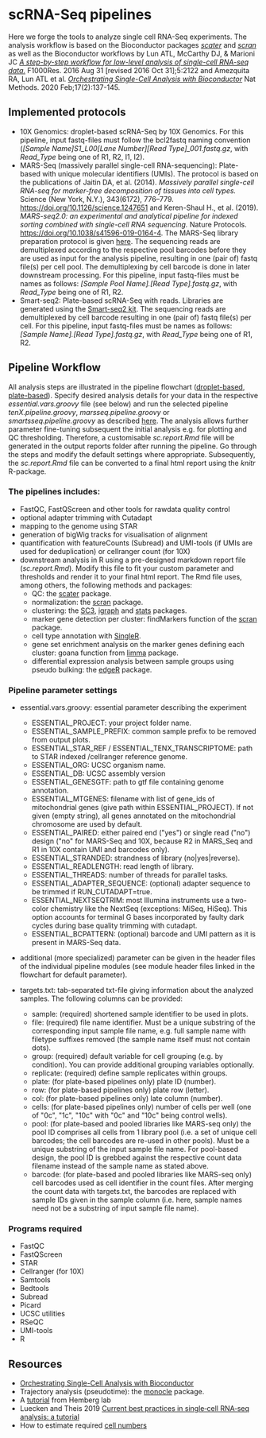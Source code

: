 # scRNA-Seq pipelines

Here we forge the tools to analyze single cell RNA-Seq experiments. The analysis workflow is based on the Bioconductor packages [*scater*](https://bioconductor.org/packages/devel/bioc/vignettes/scater/inst/doc/overview.html) and [*scran*](https://bioconductor.org/packages/devel/bioc/vignettes/scran/inst/doc/scran.html) as well as the Bioconductor workflows by Lun ATL, McCarthy DJ, & Marioni JC [*A step-by-step workflow for low-level analysis of single-cell RNA-seq data.*](http://doi.org/10.12688/f1000research.9501.1) F1000Res. 2016 Aug 31 [revised 2016 Oct 31];5:2122 and Amezquita RA, Lun ATL et al. [*Orchestrating Single-Cell Analysis with Bioconductor*](https://osca.bioconductor.org/index.html) Nat Methods. 2020 Feb;17(2):137-145.

## Implemented protocols
- 10X Genomics: droplet-based scRNA-Seq by 10X Genomics. For this pipeline, input fastq-files must follow the bcl2fastq naming convention (*[Sample Name]_S1_L00[Lane Number]_[Read Type]_001.fastq.gz*, with *Read_Type* being one of R1, R2, I1, I2).
- MARS-Seq (massively parallel single-cell RNA-sequencing): Plate-based with unique molecular identifiers (UMIs). The protocol is based on the publications of Jaitin DA, et al. (2014). *Massively parallel single-cell RNA-seq for marker-free decomposition of tissues into cell types.* Science (New York, N.Y.), 343(6172), 776–779. https://doi.org/10.1126/science.1247651 and Keren-Shaul H., et al. (2019). *MARS-seq2.0: an experimental and analytical pipeline for indexed sorting combined with single-cell RNA sequencing.* Nature Protocols. https://doi.org/10.1038/s41596-019-0164-4. The MARS-Seq library preparation protocol is given [here](https://github.com/imbforge/NGSpipe2go/blob/master/resources/MARS-Seq_protocol_Step-by-Step_MML.pdf). The sequencing reads are demultiplexed according to the respective pool barcodes before they are used as input for the analysis pipeline, resulting in one (pair of) fastq file(s) per cell pool. The demultiplexing by cell barcode is done in later downstream processing. For this pipeline, input fastq-files must be names as follows: *[Sample Pool Name].[Read Type].fastq.gz*, with *Read_Type* being one of R1, R2.
- Smart-seq2: Plate-based scRNA-Seq with reads. Libraries are generated using the [Smart-seq2 kit](http://www.nature.com/nmeth/journal/v10/n11/full/nmeth.2639.html). The sequencing reads are demultiplexed by cell barcode resulting in one (pair of) fastq file(s) per cell. For this pipeline, input fastq-files must be names as follows: *[Sample Name].[Read Type].fastq.gz*, with *Read_Type* being one of R1, R2.

## Pipeline Workflow
All analysis steps are illustrated in the pipeline flowchart ([droplet-based](https://viewer.diagrams.net/?highlight=0000ff&edit=_blank&layers=1&nav=1&title=NGSpipe2go_10X_scRNA-Seq.drawio#R7R1bc5s689d4pn2wh5ux%2FZikcS%2FTpj1JzrQ9LxkMsk2DgQB24vz6TyskrgJjGzBuviQzASGELqu976onX61ePnqau%2FzmGMjqSYLx0pM%2F9CRJVCSpB3%2BCsQ1LRiotWHimQSvFBXfmK6KFAi1dmwbyUxUDx7EC000X6o5tIz1IlWme5zynq80dK%2F1VV1ugXMGdrln50p%2BmESxpqahO4gefkLlY0k%2BPpVH4YKbpjwvPWdv0e7Zjo%2FDJSmPN0DH6S81wnhNF8nVPvvIcJwivVi9XyIJpZTMWvjcteBp12UN2UOWFT8KX%2BfJmHFib5e3s5tPd9OH1U58twEaz1nQuepJq4QYvDXMDs2uZC5s8UJ%2FW0NVLj0xDdIuvFvQ%2FeW3mZUtwl0hbrJRMRrBlc78MVha%2BEvEzS5sh6zKa0ivHcjxSSZ6SH1zFDzznMVokPImXc8cOKESJKvRb85fIoC2SdqK7uWlZiUYR%2BYkaZU%2FIGsqXurMydXwr4OuFpfk%2BvY7WUSDtB1pgOjBD%2FYkQDS%2B5KnShNsgL0EuiiK7SR%2BSsUOBtcRX6dDxUw1foZuqPKRQ%2BJ0BzRMuWCahUBJluCbodFlHbMVzgCwoafDDZ6Df%2F3P1cf1l%2FeP3v%2FvP99Le%2F%2Ba8vvmk4uVbhtwhOFp5mmHi1DwGfGqBFGgspaIlwagJaFIEDLSqreAy0vP4MPtwLv%2F77Mr299laicf9x%2B7k%2FFHOLhwyMb%2Bmt4wVLZ%2BHYmnUdlyZWACYmrvPVcVy6LH9QEGzpEmrrwMFFCaBAL2bwC14fDOnd78STDy%2B0ZXKzZTc2Hm%2FiJbj9nXwWv0bu4veMCyA7%2BFaHtYWVhsKpabHu5AEwBXCFK%2B87a09HJXuR7vFA8xYoKKtHK8LUlwKShyyMwzZpUsgDCvIqHre2TVRwHdMO%2FETLP6Aghk9lPEzDp6SkyVSm%2FnA8LquPL8IexOAZDaUSxH6%2F%2F%2F74Zzl%2BePp1H0jTh5ufojrrj88FYPNQdSgI1wqA3ElVGoG%2FHMDIIzENMGM13UTYUfpWDElHA7IilAJyrl%2Fp%2BvsC8r8%2B8r7P%2FgD3KwmEAPLIcAzBjO4C2ev7BAYvcAVRdV%2BKiTJUrtSKwm3lSupd5NpizD6rLZbwBIePIED2r4FrusgybTTAfIGz2SYYixmH2Qg7GHf9svBhAYOy38Tzp6yWie%2BTbWYG2gy%2FjTc1nQYQyNDctE3CoUrCuxk8eV%2FKgZ3duC1HM3yCRXwXbw7AI1gsg4GCEOYYawsLln%2FB%2BJDvY0xtakDLNCxussH1YdjmHHMgBJtrGIMg76AB1wCDL0hfBzDfCRgs6AlgRlzhkTH3AYj6F4AepenCDDCGG3iWO7AxiZGm5mo2dzAWx5c3H%2B%2BgbWnh4Js%2BbG3LmQGu1Hwy8Cn7Mu7F1Ndvby589IQv%2BQhC2iX5yAmCQDkJvkzSACuvcjh5xrQnOXlR2Z%2BTx7cJirKHKKhwBMEM74RFHBcusQjkYmEI5iNkhRjfMmYFkU5F4c5gGftRfVrF3CxKnElkZUdyI30pzSWM0g0487mPgty67MfC8kX04Sl5WHb9O8XP7hK6UvxqzL4WcKx53vdwHlaUqkpRdTOxBfvxUPZu5rwAajbtRYicZ45nIK%2BPi%2FENmSIG%2BAR1CxjKh9GTpPYSHoNOTIHfqIarGUbUtlRG6TTYTx6ap3rXAlonC%2BgPgheOrin9kNEhraWuG2gDavI9ey7oVFkUF2LA7wfe2ta1AO9VzgoIib%2FiYfKpPmMa86BVDDdZhgCt0iPAUO27mk4AJ9GgkKsVgVeillQMY8HMMba5whwbGxisxNdWrhXxIFyGN66cf52VmNn2MCoGZmxuplgts1LzUJjvcskg5madQwhbE2zMKLY8DsA0bn0Doc0JoH5b2CtkB80PwUOuZcI2rG8YiSaBwAO6DpYmiGup%2BWpuTIPBoL7RaDYQQydYAkAJhhZoZQOo%2BD3ukKCQhw4IZiUoLSlplLNOUimTD5wmXiHrgpo4AuCNLpnBw0Jz%2BIyDa80tohGeEyVwkkt6XpoBusMYEVp89jQ36tdx8oKUUXzl5QVJ4MkLjEdtQ16QTqpbPTe%2BlC3p2fClLpd1WOHuYxxGuAPBjVnRsLxPdhA8UxPPMNAHfbqrLgh%2FYIeajGJlYVjwI1Z38RQgOdUfF%2Bu42bJlrtZBQw3RAzwc87nnywTXdiIeOlItDTaa58fK00xfi6p1jK%2FeOZpGOewcHDUDNRmy63rOBrNyGTUhbzeU0uDLSKt4g18cLJGGZUkmGhZ%2BMnwDhsnVRArvHDcYvK%2FaB95M7qTgUjkFP5ZWU2HmK3m9NsN9mnor4qgi9T7Ay%2BNw6s20bSdT97EPdlbfp6SXsQF9H9e6Kspvj6%2Bqy4OisguF2hEuK%2BJhppiU%2F3NFUHIVBudpjVFfAD3UHTy3DkCVM4cOa8%2Bk28S21JgpJjK%2FQVWwAOEHTzqjKxWML%2BXWFx7iyaD6NOaW1QIET3zDaMNCGuJrwPRDIePSouRRvahycJTajF2H67QlTkrxCbJmznMLqEQqxyXN4QSlIk4YCnXjhAO9UdK2QkU9yrukGoxEs%2Fm2YaRpj6ahmFlbOWNFrM2jKf0deTSqFYa4fEuHzJQ74KiIb5FPxrdUxVFKV1w%2FszhKSsLXbnhUhs3Do3g2zsp16hmrg1JbLHButVTVU%2F%2FMl%2B7qUVvKxotjPt7IfbU72GNfItTCYsmTTuz7kZzZ92m6srt%2BzS7fd5uL54%2FinfPw%2FXLy%2FV%2F55cdy9djvkPj899KhUSfg8Vg6NBwfRYcqC%2FfwiqfZC%2BQ96BjSgspi%2Fi0WqIny2HXBm4I5iJJGSEELEn5CA69nxrGHwK8kVrFJgb9mx81J2tVfObGAz59bynknVLmi8AsmGFaufwdLJ8S2tAxyBOtcYrapcS6tOYHZzBrLV6ZhENyZWZi45JZOh9wrCLAjMZbEpB%2FiNbrdcbeGl%2FgPT%2BEVUOMh7uYVvhfje%2FwH1b3gyrFx05pJVhhh4H1GftDLxwTWAAvyGD6eVvfkgIGr2JeVvYGhGtP0RllctSqVql2jc1SsLes3J9R2ty2RuOZTi6JwgHH9%2Bzpw10CnIISe2v4yVAo%2FfNLL6NLprOmRJdKJhmES6oSH46X6XcXieLwLUBK9sBDkqbYyLYD3T8jaIGi114av0IiRpBIdNBcrHUCiKsL5qGNwLuRA3UP%2B2gr8bgJ7yCLGIA5mdhMwtLXthV6E%2BN96ZUIijTBAijCJBuob69DlENcuDwZr1ZnhzW9JlQUl7NySk6a25LjzW9JyFh3dj7hnfbYXdceyMHsOvkSU9CBNh%2F3IKFS3ALwBYB7KLdIXPtcrnZLrPZWukDGzO7neyckUu6X97gzqyXO9HgJRsqPYp11HUspTTKMpmfpL094%2B%2BLpnaz56eggfYOn%2BAaoS9dAgLBvcrox897OPC10ss%2B6KnR4xqYIfDJbIcpHnD265I%2BdWO5VXbQMDPX%2BH2x94bBgZR0gAUIXnrHqpXAuE%2BA8SPY78XL85hjkHXEqAW6AhWJRF19d%2BAE2p2goIvD3zQ%2F4y9qEFjiLU6AZ44f0lRlJ%2BiIMlwUbIQMkdw4sS6gST0RYXPRlXYzxEqQbOg5%2F%2F6viQlz%2FrlcvqUzVoa96aUWor%2BuE4r1WjVqWGnBby1kaWDI15GQyredfUaOgx7Tny0AvGlCaJW6xq5zEAG6xCbAP6bIITmNd96OdJvDstc%2BZpFJCbtvtEVh8fz1t1S4%2FSlmtns66csnRaS8%2Fj03PwbK5WIpK%2BqobwQ5n1L%2FujcxF8DvUMT2GcPaSnplGLqqZpUc5xL0SCOdSSx1FKOgWoNGrGA3CUAWfW4cJ%2BZT2Zj%2FMYrIww%2FfUM1JcSZkGDrYv8gzAmUZiS3EQkLAkjLuCoti5qGU9mxrIHzhz%2BFThTEU6LM7naIulsPMu6EKasVLWtyh3xAGKgxLSTNMVyoQdQpr6qtIPnEh5A2mLhVUZzUBktwiQSYY4Sn%2FGCWPIEZpOM7uP1N9h2kJ6lFZzH9wmCzu6B9NSzRHpZl6AhQzAnQnp83%2Bc3mJuhLml1VBEDjpvhPffm9MS01Duc7OD0MvWVSTsYcKatrkDfRA5sqIj9dMxPEdQ3Mxc%2FzUWbEY24uzrt7h4obXSWKC3Lxw3VDsq%2Bfz1G667smw6EH4oHy75yqqG2ZF%2FW4a7Jvgtko0vH2GK0KFVGidTZh%2BEmYAY3ROqF1uCDyF6A9aFNwRc%2BDRm7cKeq48qh0PsbcKUy7qBHOGNNOmNzz7v7BJ6mP3bU5B5yGzBk2knq6rMxfUi74IcHA3Xeu60GaM%2Fa4BQOZ9CY8w9XsulQdFf3tTnjyvGFdbMSR7kMsW4fhL4az0p3i4jaRQdq%2BxHZzgpVo9ynx2uhY00YG7SgPcdLGg2H74gzxzLY2sucOUE%2Bsgjmbftr5Dww4mxl1PnCckIHaEDbJNvqrux2ByUtqzEHWQ1oGqonsPRIrOopIdSApvlbOB%2BTlpu4ZtOLRUjk7aYX49tDytMBtRozFhHNHRQ0fQCW2CIFnXDsIXyn5G553U6KY806f%2BBAbByOfEcJJJXLCm8tA344JemAOPzvHYZxvGxhgELoyZhxwWXuiY%2BYlHvv43tM20ly0Sg2KjQzaQTYePnmQi8lDb%2B19U2fzDNy%2FeNzjh%2BTPLxsxv7fsePTrZ9D9vSJmrZwjMR8nLY45pD28eh4bMzVXb%2FNiBWRnVx0ZuJn1O%2BTqM8%2B21UiVrTnzBEMHVKfkWSgvUT86qvpush4X9azVmRFW1uFWVQwDduATEgOTwx1e65mhkQTURamqt99u%2F1H4sOd%2BPBVEMSHW%2FEB%2FxuQ2R4sXktpQWfHIHHHsLvHZ61VzYjrHAeSlqV1ll6sw%2FYCSIGUCofpEMKbaasY3b0Jq0DaiVmeVEyE01xIsHIuDFaRWWDUpl2AubCdIINOLV6eo9F%2BXp4jevR8497sEC15S%2BMrq1r06WoBVxLqsQk%2FgjHPo%2BE82704MhEG1J5fJ4v8hLFUt%2BpPkvBxPlb9rFPnSMlr0Nu06n8SvsyXN%2BPA2ixvZzef7qYPr5%2F6xUb9HHQdd%2BLzV7QALjiG3oKjpmeF9IwmlUssEjcBHJCxTFEuD11h3jkeVKRRei2kLo1JOLwa9%2BTmOkJQuUCQP7YlfSR6L5EvCNqah5yJReSvCgaYw3ZjHTM9Tm9BzhnZ0XHYqeR644Zm%2BhgjtJrliRPKYTbDcSGZa57olAocTwSkxwt2ct73QIZ3HzVhA8AlslDhXdCl7H%2BgYjXoatM%2BWgreb9c8yp2WM7SbUTX9dOdxwm%2FNRFY6GW%2FW4NPZjp3QElUDiZmoae%2F2IccvmHlTpiiM1BCFOWUWTjM0YkydjG6vk05xb0BjlwVOPv%2FDg061IejcNyElcL591jMCoiFNKjE4VGmF38jnAC%2BknvROj80R5LW1T2IuKJjnczXlYLmIech1SOX36EMYHEQUQCh0bTTY4fI83wziilFO%2BnN9LIX34yV6uif4G2e3ML90PPMVj0%2BLvh%2FxGHI9myQnJCj5TSKNJ%2FlN0pha%2B6%2BPecsrtZP5sRbluoWkmvv3xPpyb36%2Bnt3dvThbZ%2Fvl9%2Fd%2F%2B1W13EyFcOpI3sxpOaP0KVk767Owzaa13DQHLlFIfIWsvZXDeR13S9bDf4RPkIS%2FAga%2FhBcbLWTsQgsq75Xpgyyi2chZwz0dHdGq%2BYOw3kDiasCLge7sFODZsLbRiVO5cE92OvFpF3shRHzzg2SBI1rsmo97OhwlcgKCylBn%2Bx5Z3IXP68bOc%2BHF9MJLDdl8q658qW24%2FaXnuk6e1LDf3NKfeOW5U30yL8yyXldSkK89a3sJsbowvl3UMoaO8C4Iw3nlD%2F3JnjNfnbwqIzlzdpQy5nh9yXn6Ko9qsEDwcwQJp91ajR8exR115YjY2o%2BEPmqxupTFrsOnWh635B05XHmYSWM8lpLgs7O%2BpNZ7uDJXM9Ghw74bCWioCkh8zCp1ApCy%2BgF5V2awbP2hdAwgVc%2BNuA40Q3ODynoEVoIlZZuVeWjlbEAbSpoi2lka%2FgYZc5Kq0ORbvTY0DGFCMZ2OkqtJKAa3djUJDrwRwPoPYfMsPM0wcdNMo9uT5EvyWw9XlPW6k0%2Bcd6x0M3fYNz7AMseqq87xUeeEt%2Bcmn06eI0siEwJO5yjP82%2FJzHJiFgjavox8VBJ4YEp%2BuAQ2e%2FZuio1LS19JcxFu9FqF316BbSmLjWgxRoCmTqn9gp5HQyj%2FUjMIFAhpMa8mz9DJKEMteQ6LI461SGZTXvviMvpd6Ly0h%2BsheWttZUusyBD6T9bqSBKwW04YOQ5%2B6z56WiNbD0PuaN46KzyMqGT3W7nIr7jkHnAJae%2BqlzgV%2FaqXPBKdxqWnj8MkEI6v%2FCBt1y37Wm6E2QHq4ZrQMdHv%2FnMVIjmMz0l3DhzqjeOt8OdftVSUYnT%2Bh0D8r6o19dmAWMd5PBM0cN%2F4s%2FaDVZhAmoT642HOYXuG07jRPBPcbkgIp2nr1iAesr7ViduYu9R89L5iPz6QiFUBveBJ9FhfaPKBH1cX4ToG%2Fbub66iP%2F367%2BBHPeqWvXFlrn819aFwyw%2FFv4%2B7761nfddy1xTIF7TOP25D0PUZZF%2BMEcWx2wi5UbPbCtgE5oZ3d2xuGPrAM4SbxBccT7yHfZzAQpW0gaw8eDX2S4InQatoTQPvuvh3AhXnEkfVByNCcvyZgYDLMClEVM%2BbJdYQMcPW6HZLVD1QdNZUMvOnUuYqSVs2ok4wyt3rq3LT2uK3UuazDXUud%2B21tBSamtJVj7NYrjLIJyYwINGoznfgKOvykc4X%2FYmPM2bkRZCV6dcxhik%2BdSVw8qR9Bh3OIcmeLYrDu5nAp63U3M4j%2BSEZy2XNzsfZyjGiHNDjtnscbzgg8gHqD8DbO2plNvcCtxCbsZMfKnmjKMH%2BvrUBkK5wvTo3CyTrVicws0DETkE7OLy4cWOZpByAg8kMvKAiFLaCNjvdoOUQ9ssJi2YIIlon%2B8gSs4mYPKMBSIaEC%2Fh7ffVdfB%2FFEaJg9ApROe8DOkrbWXiq2DDg3EtGMJeZe7HYv%2BLs%2FAlCIJWCkY8LspVVgjg7icWIBK43rfaSk4D2N0xJHYdnR1oteDI%2FZTmUsfkf0CI8IAUzGE%2BNj1gIzc%2F77wY7utQrbDcb8Gp7j3jOWQyjgXetgWKUUvzqUeVGuvFxMzOhef65AnhI3M5O1RQaX8k5vJjIY32K6ESSrYwBbfnMMEECv%2Fwc%3D),  [plate-based](https://viewer.diagrams.net/?highlight=0000ff&edit=_blank&layers=1&nav=1&title=NGSpipe2go_plate-based_scRNA-Seq#R7R1Zc5s699d4pn2wh8XG9mOS1l2mTXOTdHp7XzoYZJuGLYCTuL%2F%2B05HELjC22dx8Se4tCCG0HJ39HA3kK%2Bvlg6e6m6%2BOjsyBJOgvA%2FndQJLEsSQN4E%2FQd7RkqrCCtWforFJccGf8QaxQYKVbQ0d%2BqmLgOGZguOlCzbFtpAWpMtXznOd0tZVjpr%2FqqmuUK7jTVDNf%2BsPQgw0rFZV5%2FOAjMtYb9umZNKUPlqr2sPacrc2%2BZzs2ok8sNWyGjdHfqLrznCiS3w%2FkK89xAnplvVwhE6Y1nDH63qLgadRlD9lBlRc%2BCp9Xm%2BtZYD5tbpfXH%2B8Wv%2F58HIYL8KSaWzYXA0kxcYOXuvEEs2saa5s8UB630NVLj0xDdIuv1uxf8trSy5bgLpG2wlIyGcEunPtNYJn4SsTPTHWJzMtoSq8c0%2FFIJXlBfnAVP%2FCch2iR8CRerhw7YBAlKtBv1d8gnbVI2onuVoZpJhpF5CdqNHxC1lC%2B1BzL0PCtgK%2FXpur77DpaR4G0H6iB4cAMDedCNLzkqrCFekJegF4SRWyVPiDHQoG3w1XY09lEoa%2BwzTScMSh8ToDmlJVtElA5FmS2Jdh2WEdtx3CBLxho8MHkSbv%2B5%2B7H9vP23Z%2F%2F7j%2FdL376T%2F8NxVcNJ%2B8V%2BC2Ck7Wn6gZe7WPApwZokWZCCloinJqAlrHAgRYlrHgKtPz5Eby7F%2F797%2FPi9r1nifr9h92n4UTMLR7SMb5lt44XbJy1Y6vm%2B7g0sQIwMXGdL47jsmX5jYJgx5ZQ3QYOLkoABXoxgn%2Fh9dGE3f1MPHn3wlomN7vwxsbjTbwEtz%2BTz%2BLXyF38nn4BZAffarC2sNJQuDDMsDt5AEwBXOHK%2B87W01DJXmR7PFC9NQrK6rGKMPWlgOQhE%2BOwpzQp5AEFeRWPW90lKriOYQd%2BouUbKIjhczybpOFTGqfJVKb%2BZDYrq48vaA9i8IyGUgliv91%2Fe%2Fi9mf16%2FPc%2BkBa%2Frn%2BIynI4OxeAzUNV84A0ntUNSCfRInkPJYoXMSQ9gPmHPlmGC1xBVNyXYroElSu1Mua2ciUNLi4t1bBhUQwXmQamBrjwMknm6Df20cPKPSkdj%2B%2BqdrZMBVLgoVWq1U0QALd9AasjLdZGgKnsyDPdkY2hQ1oY1nLlYEjBl9cf7mBo0trBN0P839J0lrCWqh8gPIxFOHCMFha%2Bdnt94aNHuLRUL8CXo%2FD5CNNv52mX73xBzeRcLTjsg9rSQHX0BALQKeMUNMYTxIV4bw8Db2traoDRCmdBhcRf8ZihA5w1LwC7LNPVxU4qbaUjWMVL6FcC1eKKPYPKCiNqFCjrhz4%2BBq4Fjw8JvTMCdYnfTmBySdDRyrANIvNJwpslPHlbKtOc3bhNR9V9Qs59F2mEoEsCGSioNRx9awJonf%2F4EN4OdmCowHGoth4NbgjDNlaYpyd8lYrZFsAURwy4Bhh8Qdo2gPlOwGBBT4rl5QbETIUjZYYCZVLKFMc1SJl8tpTDB2amAMvaLlxiWdzFUjkMnvLkIQM9Cwsi5d6YO12ljGjlORRzUyZxZiwsO0wsy8lRQyktd03TDTirlQ%2BEJbMIh8lSfF3RpEthKrz%2BmRKs9kn%2Fg6TsH6sCCqT%2FOoUwUaoqzrckhH33kfdt%2BRu07BhVgqKtmpC1dF4Aoxn2muK0pePpyBviYmANCKfAAJ9gPAFD%2BSR6klSjXxBWQkZj%2BI1quKquR21LPWQY6QL6o%2BCFo%2FRMP%2BwZY1jQ80aZQQ6xDHmtPGgVw02WjiIrPQIM1VgW0gjgJBoUcrUi8ErUkophLFg6%2Bi5XmOP%2BAj0SaFXLNSPSzeUT48r518MSI9seRsXAw6yMFIdiVGoeCvNdLhnEyqhzCLQ1wcb8VeVxVPzqwSMD3OPWNzTWnACa4bVtITvoYlAeck0Dtmp9A0s0CUwAoPRgQ3RdqRlsc5SuWesIWXPCp3cg3tlba4m8t12MC6wLtY%2BKNCq8MTEr1dGwNMesf1i40a1ld7xghNjUNzYBi58LkfwPLoU3GqZ1Hsye8Axf6mSMrlPn8mlUmqCNsh339eL2bniHHkuHV89glqqnOXqNuIONJ2q31dGMRqP6RqLaIEo4wQbIsaCrgdoUtEEhj5kifClhCJPqjXLBU0pIRExSTQihIKdj2mVeME%2BFACTLy9BvwUQr%2BIyDa61MYthdEVtuUsZ83hgBusP8JLT47Klu1K%2FTVCtSSlAXp3nViiTwFAXy5GDpDt8mBLwDpHqpUxPpuUn14ZKejVTvcgUvC3cfc3dEthLcWJCn5UOyg%2BCZkniGgT4Ysl11QaQrm6pPi%2FyAwoKbWMfO07ouK2EdN1u2ydU6aqgUPcDDGV%2F3cJmQeTvSQET67NGT6vmFBquiaj3TSuwdTaP6iRwcNQM1WX7Wc54MwjkkbRO83VBKg0kPiCnjGr842iBVxy8zxVrhJ%2BkbMEyu%2BUN447jB6HCuMzGTeym4VE7BT6XVTBX0hbxem%2F9dmnqPxWk16i0e4ax5PPXmOc20aiwJP9hba8k4vYwNWEu4nmei%2FPr4qrocISt7Qio94bIiHmaBSfk%2FVwQlV2FwHrcY9QU7oukIlQDOCjqsPpNuE4M2dBYT0ocBM%2F%2FWxm9ENn%2Boiv%2B%2Fwg8etZCu7EfrdKEK0ToP8WRQfRpzy0oBgicu3qxhIQ3xNWD6iZDxTB3nUb2ocHCUcrgJvAqm5%2Fpei%2FNSfILMpfPcAiqRynFJczhhXBEnTIS6ccKR3tFpt4qxImSg4jRvZy6MRLP5umGk5qXPe7KLmbWVMz4YFEjZW%2FGinwpD8nRaKwxx%2BZYeOXnsgaMivkXujG%2BpiqPGfYngyOIoKQlf%2B%2BFxPGkeHsWziTmqNYSjMii1xQLnVktRPOX3auNaD%2BpG1l8c4%2BFaHir9wR6HEqEWFkue92LfT%2BXMvk%2FTlf31a47cunu6eP4g3jm%2Fvl3Ov32XX2421sOwR%2BLz30uHpr2Ax1Pp0GR2Eh2qLNzf3V%2FcVhbtb7EQTRTGrgv%2BZ20I8XGcEl75A6T4cWJpmpTia3Zcn4tpqOlYaufPLWOnE%2FpZYgoB3wFcfBObSDLIDqxtiYlmxra0JgQmMmv8tgxdJ7gwsyZxyS2bCXlQEPdOUh8QEz3FU2z74m5NLvEfnr0roK4T3M0rfC%2FG9%2FgPqnvBlWPjplWDLC7CkPqM%2FGCQD9WvAQzkGXw8rb7JwQFXUS%2BPD4aDakzQK2VZlapUp3YNzWlhx0pui1a3DZL4HmYhFI4wln%2FbBu4W6A5ktmG2vAzVwQ8ftTKa0511PLIsOtEwDEKK8HC8VL%2BrWBBPd%2BlJopcwM8hCtQwT4P0jMp8QtDpow%2FdnGlKjEp0yFysdQZ0qwvm0Z3Au5EDdQ%2F7WDPx%2BAruGEXQSxMFsbgCGNncD6i%2BN%2F9laBuS3olGWhAHU0VDfUudqXLs8orRV54RXvyWVMERr75acN7UlZ73fkqaz7ul%2BxD0bhntRc0wTc%2BbgG8RID1I12I8hheoXgDcAzBO5RfrC53qlLrnernR%2FITO7l%2Budd6aoLe13b1BPnuv1EIiSPcU%2B7TqGMp5iEU3Jwt8Y9u6Xr3m26qPHX%2FQBlu5%2FBSToYuFrI1o2urX0fPezjwtdJrPuh70eMamCH4w2yHSR549uuSPnVuvKS7aBgZ6%2FA%2B0NHhtGxhESAFThOdYglbCFEP9RoseR3%2BpXRzdWgEsJcAssIJWx6NrWD6ApRbWAwNtLn%2FKXsU8scBQ0b0iAF97fYCTlUxwsCTZCOkruGF7UTy%2BYjLa46PmsGuMhSjVwHvy0lKeHsPzeWm5Yn6lBW%2FO%2BjDJOsg%2FH6SYbtRI15ISQtx6GOUpDr4FJNW%2BZGg03hr1CHnrBmNIgMdtVbTg6YAOLYhvQZxOcEHrRU79N4q1pGktPZYDcUyPPuC1XzWZdM2WpWyPPw%2BNz8GxYloikL4ou3IyXw8vh9FwEn2M9vVMY5wDpqWnUoihpWpRzxKNIMIda8jhqnM7MLU2b8eibZsA57HBhv7Keyad5AFZGmP52CepLCbOgwc5F%2FlEYkyhMSYIzEmaEERdwVDsXtYwnM2M5AGdO%2FgqcORZ66M4eGl%2F7byM9NpV4rVqmyrbV2l2gT9IJSmfjD9iH4PLKqyz3xG8rRBihDpqdb1Hot5Wpr4xbpWa%2FqAXvQAcu8hLx4AJjAiSyio0MsbWvBYKWzENNB3QAJVPOkpJlXbwmIT7piJLxHdRfYQKNulQQ04oIb9aMQHEw%2By6mVRmT%2BR72PVN%2FPG8H4S1V6wqUiORwrIroTsMYheTcWhrrH8a6zbBT3F2NdfcAlDY9S5SWZc4nSrfMORellYea%2Fp83556ikkRi3FltizWvjCYudP3710%2BXNKvZPd6tAoSvP6Y9QXhYI3kMhaoT4whuaBBaTeI8acxoc0vmBz5AIswJZNNtTvWnt2KpU1L61It2WS08PMzlsREFDun%2FAUhq1j6SypxxtprA7yB%2FnBl%2BtiS%2Fg6wfOH6ikB%2FYyPD9APbNpK68KhmmTpp1y9RxVbp%2FPU%2FXX5VuOl%2FLRDxapSunwawllW7Y4b6pdNfIRpeOvsOMoVSZKfRCGZgxkxhfPxG0Da3BB5G9BqN6m%2Fpc%2BDQklsSdqo6IJ8KgdUTcALc4nnXLLfKVfH%2B9%2FatWdrFysHA%2FlXyK3E8lH%2BbSDtPvYegjudypX1vo3c9SLuU4Wd81jSBoK5IzwYCG4zqA6ewgnjPDJpbxmkX8aTEP2gDTqQjdMp2lWq7e%2BOTmwwECT9UeeuqSSxVXMGTWSaalfzJ8SLPm0%2FO8ex%2F9UgO0Z330xhwlU2PBAVzdR4%2ByOfSfRZhVZhHq5hBOCikIu30U%2Bmo8C%2FUtAh9AWwNi%2FgHZjoWqsQnd4zXKoJDkE3gF8JZ4ISbIdWoQWT%2F9FVKDrZc515J8Yx2s2nbnzjlox8mJmW%2B26dD4SJ8MEWB6TzLro3IU15hyuA6eREoh6alY1ZFaqAFL83dwPltFbuKazSYc4ZDXm02YL2P3yCQT0cyDTDJiiwR0znGk4ccs9isob16ciqL3pzPG3jZRaBmBpHJR4bUdF0inJJ0vA%2F%2FzBsM4XjbqWkRtZpkIvTB66QGTcjgGK7zHtJ2cJRClTqAWNZUAGy%2B9NFVsqPitnW%2F4ZJ6R659%2BxFBTJ1P9v2Onn650DoclzcMsCxE7lE%2FjJM44pH02PR0bc22ArzOgXQyPeT4z6TPqdyfas092lYB29Tlz4lqPtGehZ0aU3uaP4bpIf1vWs1ZkRVu1qPstpmFPIBOCEo%2Bp9lzVoEQTMRamalhui%2F2nJ%2FqKo1txRL1H1n%2F63U%2FpiH6etbo0I4hznIxblsPDPME9NgRAXtNUHHyPUNlStWJE9irU%2FenoRXleMQNmc7mAOo3uqkPfP21T4R8aJztInVmLT8B0ephPwHQ2y4BYQ4E%2FkCblliVWqeoXwFYL%2BA2qoSacBsY8D7rzbA%2FilCQwoBZjfljKFxhLdV%2BAeRI%2BzsfvKWuun47zuvE2zfUfhc%2BrzfUsMJ82t8vrj3eLX38%2BDout9TnoAkLAJXRZxdWYR8%2B%2BoDXwtzH00uZy9GxZSM9YNunEInEzPyddM1hRLgF1YcJpHlSkUXotpC6NSTi82lgs0f%2BfQum4QJA%2Ff3EJm3uQOHYzShQKba0oZ2ISyaqCaeW43VjHTM%2FSWzDcWckdOObMdJjTsvaZPsW6rGR54oTaN5zhuJDMNU9gSmWMSmSiihesc973SIb3EAVgA8AlhjmC9kHX%2BPCT0atBV5uWz1Lwfr2GT%2B60nKFFjCngF9S2U7IdX5vxq3QyXq0pp7cd69DGVAOJmSvp%2BJ8JJ3IidJNMURipIQrTZfp9g5onFk5Gt9dLb7dXoLHLAief%2F%2BFBp9IQdB6aiR4432HYMwKilCaVmBmqtMJv5FOAF1JLup3H5gjy2tYnUWkMzPNJWnOwXMQ85Dqk8Hv0joZPEgUQok6LOhzxALSb53VBnCzKSX%2Buj6XwfrpEz%2FYEf%2BPsF%2BY3jmf8weNTo%2B9HPIZczybJCQnj%2FCaRZvP8JmlMrf3XRwXnldrJxLjrct1CUs39c25%2Bvjc%2BvV%2Fe3b04O2f3%2Bee378OqWu5QhdB1tpfMsZfT9HG3e%2BuHqT2a1nKzwy%2BIQuILHNdROeWL4%2B7IevgP8Aly0gdN0xDxCawwZBdaUHlbhg%2ByiGojZwv3bHREq%2BaPaL2RxNWAFwPd2SnAs4G%2F045zOHKPaO34mLuDECK%2BuSHpn4kWu%2BZzW49HiZxInzLU2b6vFXfh87qx81x4Mb3wUkM236orX2obbn%2FpuU6RHadtbWrpO1557lR35l9Z1utKCvKtZ%2B4uIQgXxrePWsbQQe8CGqcrvxvOD5z56uR1PJUzh8aOOVmIJDlPX%2BVpDRYIfh5Jodut1fipsWVJ0fbLBJ0lNuZ2u0%2BJjXt8PP1pS97MASUHOztNMueXzKQk%2BOytLyknnU5fTTMx6Q84NhKqUBWQ%2BJhV6gUgZfUD8r7ssdn6E%2BkUQKqsT7jaBqquukFlPUJYkszT6CHLeQJtKGmKaGdZYBvLsBM13Hp2R5p0VmOj5GoSisGtXU3C%2FrQ6l%2BS3Hq4o63Un9zE3bbiZe%2BwbH2CZw%2Bqrc3zUOeH1ucmns%2BLIkhgKAd05yvP8WzKznJgFgrYvIx%2BVBB5YkB8ugU1Ot5Jl49LSVyY313sFfgcFtqUsNmLFGAEaGqP2a3YQJaH8G1UnUCCkxbyaPEPn0wy15DksTjnWIjmc8toXN6Tfhc5LB7gekre2ZrbEjAyh%2F2StjuTkJdOhMeHgt%2B6jxy2yNRpMxzJ7mvQU0pLdb%2BYiv%2BKSe8AlpL0rgn9cN7pJHJtBI851NNS3rmloLA0XhnB85Qdpu27Z13IjzA5Qo2vCxsS%2B%2B88VRXIYn5PuHDnUa8ez8Of%2FqKn4w%2BjgP4H4X1Vr6pMOUYyreCZYSL7%2Be%2BsH5HxCFsSPh7mC7Umn8Un1DHC7IcGZhq2Zo3jI2k4jbmPuRvXR24r9eEdiUQX0gifRC%2FvC0grcXF3QdQyGd9fvoz5%2B%2F3pxE896pa9cmVs%2FnHtqXDLo%2BHdx9%2F3tcug67tYMcwAdMo87Svoeory0cea3cHZoFyo2e2HbgJzQ3u4dDEPvjBXJQQVpjejEe8j3QxiIEjKQtQePhiFJ3URoNesJoH330A7gwjziyPogZGjOXxMwMJ9khaiKqfDkOkIGuHrdHsnqR6qOmjowpunk4uNxWjWjzDPK3OrJxdPa47aSi4cd7lty8a9bMzAwpa0cY7e1MMomJDMi0KjNI2cs6PCjxhX%2Bi40xZ%2BdGkEt7O%2BMwxV2ftSB26kfQ4%2BSg3NliGKy%2F2VnKet3P1KA3yUgue2Wst16OEe2RBocm%2BAy%2FACz8xkOr1AdqxJx0RuAB1BvR2zgfZzb1ArdSOGFqlUn8i6YM8%2FeqBSJb4XxxahROVjbFa1vDCQMdMwHp5OTLwoFlnvYAAiI%2F9IICKmwBbXS8B9Mh6hELi2VrIlgm%2BssTsIqbPaIAS4WECvgHfPdNfR3EE6Fi9ghQOusBm0vf3Hqp2DLg3EhEM5aYB7HbveDv%2FwhAIZaAkYYJs5dWgTkaiMeJBaw0rreRkoL3NE44HIVlR1svehFgdpDORfyG6BEeEAKYjCfGR%2BQsCP%2FtaE%2F3WoXtBmN%2Bdc9x70OWQyjgXetgWKUUvzqReVGuvFxModG9%2FiyAPCVuZiZriwwu5Z1eTWQwvsV0I0hWxwC2%2BeroIIC%2B%2Fx8%3D)). Specify desired analysis details for your data in the respective *essential.vars.groovy* file (see below) and run the selected pipeline *tenX.pipeline.groovy*,  *marsseq.pipeline.groovy* or *smartsseq.pipeline.groovy* as described [here](https://gitlab.rlp.net/imbforge/NGSpipe2go/-/blob/master/README.md). The analysis allows further parameter fine-tuning subsequent the initial analysis e.g. for plotting and QC thresholding. Therefore, a customisable *sc.report.Rmd* file will be generated in the output reports folder after running the pipeline. Go through the steps and modify the default settings where appropriate. Subsequently, the *sc.report.Rmd* file can be converted to a final html report using the *knitr* R-package.

### The pipelines includes:
- FastQC, FastQScreen and other tools for rawdata quality control
- optional adapter trimming with Cutadapt
- mapping to the genome using STAR
- generation of bigWig tracks for visualisation of alignment
- quantification with featureCounts (Subread) and UMI-tools (if UMIs are used for deduplication) or cellranger count (for 10X)
- downstream analysis in R using a pre-designed markdown report file (*sc.report.Rmd*). Modify this file to fit your custom parameter and thresholds and render it to your final html report. The Rmd file uses, among others, the following methods and packages:
  - QC: the [scater](http://bioconductor.org/packages/release/bioc/html/scater.html) package.
  - normalization: the [scran](http://bioconductor.org/packages/release/bioc/html/scran.html) package.
  - clustering: the [SC3](http://bioconductor.org/packages/release/bioc/html/SC3.html), [igraph](https://igraph.org/r/) and [stats](https://stat.ethz.ch/R-manual/R-devel/library/stats/html/00Index.html) packages.
  - marker gene detection per cluster: findMarkers function of the [scran](http://bioconductor.org/packages/release/bioc/html/scran.html) package.
  - cell type annotation with [SingleR](http://bioconductor.org/packages/release/bioc/html/SingleR.html).
  - gene set enrichment analysis on the marker genes defining each cluster: goana function from [limma](https://bioconductor.org/packages/release/bioc/html/limma.html) package.
  - differential expression analysis between sample groups using pseudo bulking: the [edgeR](https://www.bioconductor.org/packages/release/bioc/html/edgeR.html) package.

### Pipeline parameter settings
- essential.vars.groovy: essential parameter describing the experiment 
  - ESSENTIAL_PROJECT: your project folder name.
  - ESSENTIAL_SAMPLE_PREFIX: common sample prefix to be removed from output plots.
  - ESSENTIAL_STAR_REF / ESSENTIAL_TENX_TRANSCRIPTOME: path to STAR indexed /cellranger reference genome.
  - ESSENTIAL_ORG: UCSC organism name.
  - ESSENTIAL_DB: UCSC assembly version
  - ESSENTIAL_GENESGTF: path to gtf file containing genome annotation.
  - ESSENTIAL_MTGENES: filename with list of gene_ids of mitochondrial genes (give path within ESSENTIAL_PROJECT). If not given (empty string), all genes annotated on the mitochondrial chromosome are used by default.
  - ESSENTIAL_PAIRED: either paired end ("yes") or single read ("no") design ("no" for MARS-Seq and 10X, because R2 in MARS_Seq and R1 in 10X contain UMI and barcodes only).
  - ESSENTIAL_STRANDED: strandness of library (no|yes|reverse).
  - ESSENTIAL_READLENGTH: read length of library.
  - ESSENTIAL_THREADS: number of threads for parallel tasks.
  - ESSENTIAL_ADAPTER_SEQUENCE: (optional) adapter sequence to be trimmed if RUN_CUTADAPT=true.
  - ESSENTIAL_NEXTSEQTRIM: most Illumina instruments use a two-color chemistry like the NextSeq (exceptions: MiSeq, HiSeq). This option accounts for terminal G bases incorporated by faulty dark cycles during base quality trimming with cutadapt.
  - ESSENTIAL_BCPATTERN: (optional) barcode and UMI pattern as it is present in MARS-Seq data.
- additional (more specialized) parameter can be given in the header files of the individual pipeline modules (see module header files linked in the flowchart for default parameter). 


- targets.txt: tab-separated txt-file giving information about the analyzed samples. The following columns can be provided:
  - sample: (required) shortened sample identifier to be used in plots. 
  - file: (required) file name identifier. Must be a unique substring of the corresponding input sample file name, e.g. full sample name with filetype suffixes removed (the sample name itself must not contain dots). 
  - group: (required) default variable for cell grouping (e.g. by condition). You can provide additional grouping variables optionally.
  - replicate: (required) define sample replicates within groups.
  - plate: (for plate-based pipelines only) plate ID (number).
  - row: (for plate-based pipelines only) plate row (letter).
  - col: (for plate-based pipelines only) late column (number).
  - cells: (for plate-based pipelines only) number of cells per well (one of "0c", "1c", "10c" with "0c" and "10c" being control wells).
  - pool: (for plate-based and pooled libraries like MARS-seq only) the pool ID comprises all cells from 1 library pool (i.e. a set of unique cell barcodes; the cell barcodes are re-used in other pools). Must be a unique substring of the input sample file name. For pool-based design, the pool ID is grebbed against the respective count data filename instead of the sample name as stated above.
  - barcode: (for plate-based and pooled libraries like MARS-seq only) cell barcodes used as cell identifier in the count files. After merging the count data with targets.txt, the barcodes are replaced with sample IDs given in the sample column (i.e. here, sample names need not be a substring of input sample file name).

### Programs required
- FastQC
- FastQScreen
- STAR
- Cellranger (for 10X)
- Samtools
- Bedtools
- Subread
- Picard
- UCSC utilities
- RSeQC
- UMI-tools
- R

## Resources
- [Orchestrating Single-Cell Analysis with Bioconductor](http://bioconductor.org/books/release/OSCA/)
- Trajectory analysis (pseudotime): the [monocle](https://bioconductor.org/packages/release/bioc/html/monocle.html) package.
- A [tutorial](https://scrnaseq-course.cog.sanger.ac.uk/website/index.html) from Hemberg lab
- Luecken and Theis 2019 [Current best practices in single‐cell RNA‐seq analysis: a tutorial](https://www.embopress.org/doi/10.15252/msb.20188746)
- How to estimate required [cell numbers](https://satijalab.org/howmanycells)
